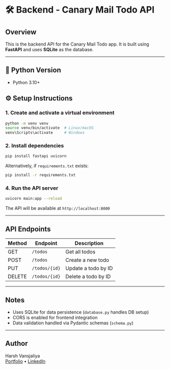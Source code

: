 # 🛠️ Backend - Canary Mail Todo API

## Overview

This is the backend API for the Canary Mail Todo app. It is built using **FastAPI** and uses **SQLite** as the database.

---

## 🐍 Python Version

- Python 3.10+

## ⚙️ Setup Instructions

### 1. Create and activate a virtual environment

```bash
python -m venv venv
source venv/bin/activate  # Linux/macOS
venv\Scripts\activate     # Windows
```

### 2. Install dependencies

```bash
pip install fastapi uvicorn
```

Alternatively, if `requirements.txt` exists:

```bash
pip install -r requirements.txt
```

### 4. Run the API server

```bash
uvicorn main:app --reload
```

The API will be available at `http://localhost:8000`

---

## API Endpoints

| Method | Endpoint     | Description             |
|--------|--------------|-------------------------|
| GET    | `/todos`     | Get all todos           |
| POST   | `/todos`     | Create a new todo       |
| PUT    | `/todos/{id}`| Update a todo by ID     |
| DELETE | `/todos/{id}`| Delete a todo by ID     |

---

## Notes

- Uses SQLite for data persistence (`database.py` handles DB setup)
- CORS is enabled for frontend integration
- Data validation handled via Pydantic schemas (`schema.py`)

---

## Author

Harsh Vansjaliya  
[Portfolio](https://harsh-vansjaliya.vercel.app) • [LinkedIn](https://linkedin.com/in/harsh-vansjaliya-904825226)
